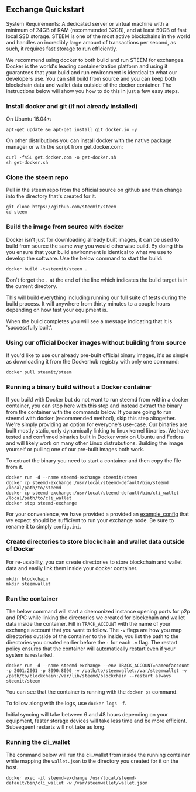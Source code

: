 Exchange Quickstart
-------------------

System Requirements: A dedicated server or virtual machine with a minimum of 24GB of RAM (recommended 32GB), and at least 50GB of fast local SSD storage. STEEM is one of the most active blockchains in the world and handles an incredibly large amount of transactions per second, as such, it requires fast storage to run efficiently.

We recommend using docker to both build and run STEEM for exchanges. Docker is the world's leading containerization platform and using it guarantees that your build and run environment is identical to what our developers use. You can still build from source and you can keep both blockchain data and wallet data outside of the docker container. The instructions below will show you how to do this in just a few easy steps.

### Install docker and git (if not already installed)

On Ubuntu 16.04+:
```
apt-get update && apt-get install git docker.io -y
```

On other distributions you can install docker with the native package manager or with the script from get.docker.com:
```
curl -fsSL get.docker.com -o get-docker.sh
sh get-docker.sh
```

### Clone the steem repo

Pull in the steem repo from the official source on github and then change into the directory that's created for it.
```
git clone https://github.com/steemit/steem
cd steem
```

### Build the image from source with docker

Docker isn't just for downloading already built images, it can be used to build from source the same way you would otherwise build. By doing this you ensure that your build environment is identical to what we use to develop the software. Use the below command to start the build:

```
docker build -t=steemit/steem .
```

Don't forget the `.` at the end of the line which indicates the build target is in the current directory.

This will build everything including running our full suite of tests during the build process. It will anywhere from thirty minutes to a couple hours depending on how fast your equipment is.

When the build completes you will see a message indicating that it is 'successfully built'.

### Using our official Docker images without building from source

If you'd like to use our already pre-built official binary images, it's as simple as downloading it from the Dockerhub registry with only one command:

```
docker pull steemit/steem
```

### Running a binary build without a Docker container

If you build with Docker but do not want to run steemd from within a docker container, you can stop here with this step and instead extract the binary from the container with the commands below. If you are going to run steemd with docker (recommended method), skip this step altogether. We're simply providing an option for everyone's use-case. Our binaries are built mostly static, only dynamically linking to linux kernel libraries. We have tested and confirmed binaries built in Docker work on Ubuntu and Fedora and will likely work on many other Linux distrubutions. Building the image yourself or pulling one of our pre-built images both work.

To extract the binary you need to start a container and then copy the file from it.

```
docker run -d --name steemd-exchange steemit/steem
docker cp steemd-exchange:/usr/local/steemd-default/bin/steemd /local/path/to/steemd
docker cp steemd-exchange:/usr/local/steemd-default/bin/cli_wallet /local/path/to/cli_wallet
docker stop steemd-exchange
```

For your convenience, we have provided a provided an [example\_config](example\_config.ini) that we expect should be sufficient to run your exchange node. Be sure to rename it to simply `config.ini`.

### Create directories to store blockchain and wallet data outside of Docker

For re-usability, you can create directories to store blockchain and wallet data and easily link them inside your docker container.

```
mkdir blockchain
mkdir steemwallet
```

### Run the container

The below command will start a daemonized instance opening ports for p2p and RPC  while linking the directories we created for blockchain and wallet data inside the container. Fill in `TRACK_ACCOUNT` with the name of your exchange account that you want to follow. The `-v` flags are how you map directories outside of the container to the inside, you list the path to the directories you created earlier before the `:` for each `-v` flag. The restart policy ensures that the container will automatically restart even if your system is restarted.

```
docker run -d --name steemd-exchange --env TRACK_ACCOUNT=nameofaccount -p 2001:2001 -p 8090:8090 -v /path/to/steemwallet:/var/steemwallet -v /path/to/blockchain:/var/lib/steemd/blockchain --restart always steemit/steem
```

You can see that the container is running with the `docker ps` command.

To follow along with the logs, use `docker logs -f`.

Initial syncing will take between 6 and 48 hours depending on your equipment, faster storage devices will take less time and be more efficient. Subsequent restarts will not take as long.

### Running the cli_wallet

The command below will run the cli_wallet from inside the running container while mapping the `wallet.json` to the directory you created for it on the host.

```
docker exec -it steemd-exchange /usr/local/steemd-default/bin/cli_wallet -w /var/steemwallet/wallet.json
```
